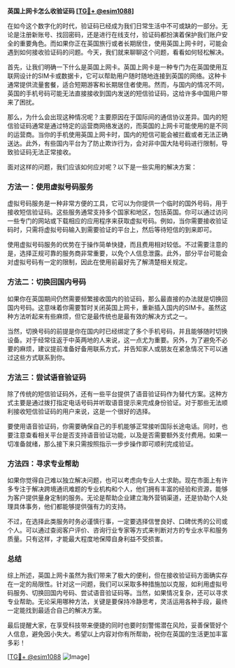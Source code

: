 **英国上网卡怎么收验证码 [[TG💪+ @esim1088](https://t.me/s/esim1088)]**

在如今这个数字化的时代，验证码已经成为我们日常生活中不可或缺的一部分。无论是注册新账号、找回密码，还是进行在线支付，验证码都扮演着保护我们账户安全的重要角色。而如果你正在英国旅行或者长期居住，使用英国上网卡时，可能会遇到如何接收验证码的问题。今天，我们就来聊聊这个问题，看看如何轻松解决。

首先，让我们明确一下什么是英国上网卡。英国上网卡是一种专门为在英国使用互联网设计的SIM卡或数据卡，它可以帮助用户随时随地连接到英国的网络。这种卡通常提供流量套餐，适合短期游客和长期居住者使用。然而，与国内的情况不同，英国的手机号码可能无法直接接收到国内发送的短信验证码，这给许多中国用户带来了困扰。

那么，为什么会出现这种情况呢？主要原因在于国际间的通信协议差异。国内的短信验证码通常是通过特定的运营商网络发送的，而英国的上网卡可能使用的是不同的运营商。当你的手机使用英国上网卡时，国内的短信可能会被拦截或者无法正确送达。此外，有些国内平台为了防止欺诈行为，会对非中国大陆号码进行限制，导致验证码无法正常接收。

面对这样的问题，我们应该如何应对呢？以下是一些实用的解决方案：

### 方法一：使用虚拟号码服务

虚拟号码服务是一种非常方便的工具，它可以为你提供一个临时的国外号码，用于接收短信验证码。这些服务通常支持多个国家和地区，包括英国。你可以通过访问一些专门的网站或下载相应的应用程序来获取虚拟号码。例如，当你需要接收验证码时，只需将虚拟号码输入到需要验证的平台上，然后等待短信的到来即可。

使用虚拟号码服务的优势在于操作简单快捷，而且费用相对较低。不过需要注意的是，选择正规可靠的服务商非常重要，以免个人信息泄露。此外，部分平台可能会对虚拟号码有一定的限制，因此在使用前最好先了解清楚相关规定。

### 方法二：切换回国内号码

如果你在英国期间仍然需要频繁接收国内的验证码，那么最直接的办法就是切换回国内号码。这意味着你需要暂时关闭英国上网卡，重新插入国内的SIM卡。虽然这种方法听起来有些麻烦，但它是最传统也是最有效的解决方式之一。

当然，切换号码的前提是你在国内时已经绑定了多个手机号码，并且能够随时切换设备。对于经常往返于中英两地的人来说，这一点尤为重要。另外，为了避免不必要的麻烦，建议提前准备好备用联系方式，并告知家人或朋友在紧急情况下可以通过这些方式联系到你。

### 方法三：尝试语音验证码

除了传统的短信验证码外，还有一些平台提供了语音验证码作为替代方案。这种方式主要是通过拨打指定电话号码并听取语音提示来完成身份验证。对于那些无法顺利接收短信验证码的用户来说，这是一个很好的选择。

要使用语音验证码，你需要确保自己的手机能够正常接听国际长途电话。同时，也要注意查看相关平台是否支持语音验证功能，以及是否需要额外支付费用。如果一切准备就绪，那么接下来只需按照指示一步步操作即可顺利完成验证。

### 方法四：寻求专业帮助

如果你觉得自己难以独立解决问题，也可以考虑向专业人士求助。现在市面上有许多专注于解决跨境通讯难题的专业机构和个人，他们拥有丰富的经验和资源，能够为客户提供量身定制的服务。无论是帮助企业建立海外营销渠道，还是协助个人处理具体事务，他们都能够提供强有力的支持。

不过，在选择此类服务时务必谨慎行事，一定要选择信誉良好、口碑优秀的公司或个人。可以通过查阅客户评价、咨询行业专家等方式来判断对方的专业水平和服务质量。只有这样，才能最大程度地保障自身利益不受损害。

### 总结

综上所述，英国上网卡虽然为我们带来了极大的便利，但在接收验证码方面确实存在一定的局限性。针对这一问题，我们可以采取多种措施加以克服，如利用虚拟号码服务、切换回国内号码、尝试语音验证码等。当然，如果情况复杂，还可以寻求专业帮助。无论采用哪种方法，关键是要保持冷静思考，灵活运用各种手段，最终一定能找到最适合自己的解决方案。

最后提醒大家，在享受科技带来便捷的同时也要时刻警惕潜在风险，妥善保管好个人信息，避免因小失大。希望以上内容对你有所帮助，祝你在英国的生活更加丰富多彩！

[[TG💪+ @esim1088](https://t.me/s/esim1088) ![Image](https://i.postimg.cc/4NQfJmqS/Snipaste-2025-05-13-00-14-12.png)]